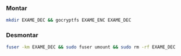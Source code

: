 ### Montar

```bash
mkdir EXAME_DEC && gocryptfs EXAME_ENC EXAME_DEC
```
### Desmontar
```bash
fuser -km EXAME_DEC && sudo fuser umount && sudo rm -rf EXAME_DEC
```
